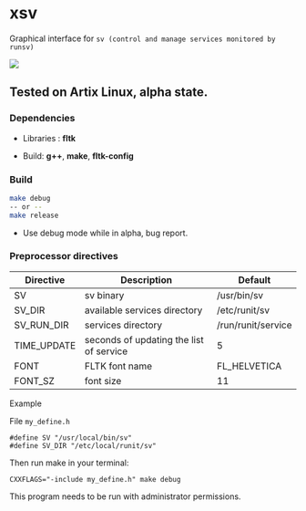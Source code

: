 # xsv

Graphical interface for `sv (control and manage services monitored by runsv)`


<img src="https://git.disroot.org/daltomi/xsv/raw/branch/master/screenshot.png"/>


## Tested on Artix Linux, alpha state.


### Dependencies

* Libraries : **fltk**

* Build:  **g++**, **make**, **fltk-config**

### Build
```bash
make debug
-- or --
make release
```

* Use debug mode while in alpha, bug report.

### Preprocessor directives

| Directive | Description | Default |
|-------------------------------|---------|---------
| SV |  sv binary | /usr/bin/sv
| SV_DIR      |  available services directory | /etc/runit/sv
| SV_RUN_DIR      |  services directory | /run/runit/service
| TIME_UPDATE | seconds of updating the list of service | 5
| FONT        | FLTK font name  | FL_HELVETICA
| FONT_SZ     | font size | 11

Example

File `my_define.h`

```
#define SV "/usr/local/bin/sv"
#define SV_DIR "/etc/local/runit/sv"
```

Then run make in your terminal:

```
CXXFLAGS="-include my_define.h" make debug
```


This program needs to be run with administrator permissions.

